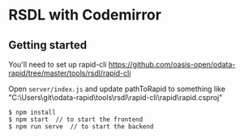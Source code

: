 # RSDL with Codemirror

## Getting started

You'll need to set up rapid-cli https://github.com/oasis-open/odata-rapid/tree/master/tools/rsdl/rapid-cli

Open `server/index.js` and update pathToRapid to something like "C:\\Users\\git\\odata-rapid\\tools\\rsdl\\rapid-cli\\rapid\\rapid.csproj" 

```
$ npm install
$ npm start  // to start the frontend
$ npm run serve  // to start the backend
```

